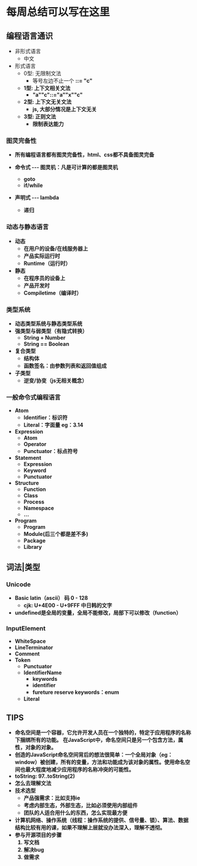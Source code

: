 # 每周总结可以写在这里

## 编程语言通识

- 非形式语言
  - 中文
- 形式语言
  - 0型: 无限制文法
    - 等号左边不止一个 <a><b> ::= "c"
  - 1型: 上下文相关文法
    - "a"<b>"c"::="a""x""c"
  - 2型: 上下文无关文法
    - js, 大部分情况是上下文无关
  - 3型: 正则文法
    - 限制表达能力

### 图灵完备性

- 所有编程语言都有图灵完备性，html、css都不具备图灵完备

- 命令式 --- 图灵机：凡是可计算的都是图灵机
  - goto
  - if/while
- 声明式 --- lambda
  - 递归

### 动态与静态语言

- 动态
  - 在用户的设备/在线服务器上
  - 产品实际运行时
  - Runtime（运行时）
- 静态
  - 在程序员的设备上
  - 产品开发时
  - Compiletime（编译时）

### 类型系统

- 动态类型系统与静态类型系统
- 强类型与弱类型（有隐式转换）
  - String + Number
  - String == Boolean
- 复合类型
  - 结构体
  - 函数签名：由参数列表和返回值组成
- 子类型
  - 逆变/协变（js无相关概念）



### 一般命令式编程语言

- Atom
  - Identifier：标识符
  - Literal：字面量 eg：3.14
- Expression
  - Atom
  - Operator
  - Punctuator：标点符号
- Statement
  - Expression
  - Keyword
  - Punctuator
- Structure
  - Function
  - Class
  - Process
  - Namespace
  - ...
- Program
  - Program
  - Module(后三个都是差不多)
  - Package
  - Library

## 词法|类型

### Unicode

- Basic latin（ascii） 码 0 - 128
  - cjk: U+4E00 - U+9FFF  中日韩的文字
- undefined是全局的变量，全局不能修改，局部下可以修改（function）

### InputElement

- WhiteSpace
- LineTerminator
- Comment
- Token
  - Punctuator
  - IdentifierName
    - keywords
    - identifier
    - fureture reserve keywords：enum
  - Literal





## TIPS

- 命名空间是一个容器，它允许开发人员在一个独特的，特定于应用程序的名称下捆绑所有的功能。 **在JavaScript中，命名空间只是另一个包含方法，属性，对象的对象。**
- 创造的JavaScript命名空间背后的想法很简单：一个全局对象（eg：window）被创建，所有的变量，方法和功能成为该对象的属性。使用命名空间也最大程度地减少应用程序的名称冲突的可能性。
- toString: 97..toString(2)
- 怎么去理解文法
- 技术选型
  - 产品强需求：比如支持ie
  - 考虑内部生态，外部生态，比如必须使用内部组件
  - 团队的人适合用什么的东西，怎么实现最方便
- 计算机网络、操作系统（线程：操作系统的提供、信号量、锁）、算法、数据结构比较有用的课，如果不理解上层就没办法深入，理解不透彻。
- 参与开源项目的步骤
  1. 写文档
  2. 解决bug
  3. 做需求